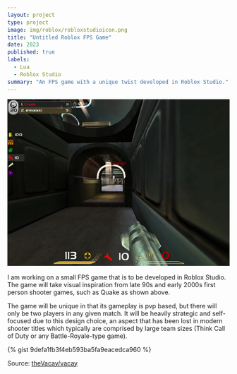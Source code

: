 ```yaml
---
layout: project
type: project
image: img/roblox/robloxstudioicon.png
title: "Untitled Roblox FPS Game"
date: 2023
published: true
labels:
  - Lua
  - Roblox Studio
summary: "An FPS game with a unique twist developed in Roblox Studio."
---
```


<img class="img-fluid" src="../img/roblox/quakelive.jpg">

I am working on a small FPS game that is to be developed in Roblox Studio. The game will take visual inspiration from late 90s and early 2000s first person shooter games, such as Quake as shown above.

The game will be unique in that its gameplay is pvp based, but there will only be two players in any given match. It will be heavily strategic and self-focused
due to this design choice, an aspect that has been lost in modern shooter titles which typically are comprised by large team sizes (Think Call of Duty or any Battle-Royale-type game).

{% gist 9defa1fb3f4eb593ba5fa9eacedca960 %}
 
Source: <a href="https://github.com/theVacay/vacay">theVacay/vacay</a>

